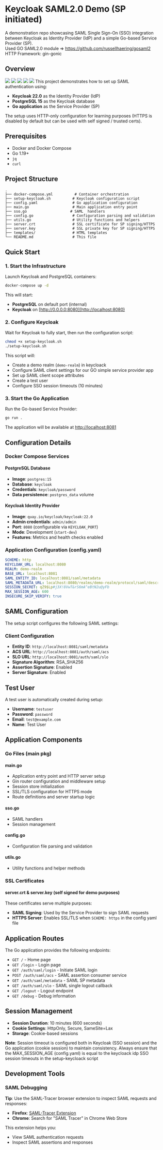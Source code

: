 # Keycloak SAML2.0 Demo (SP initiated)  

A demonstration repo showcasing SAML Single Sign-On (SSO) integration between Keycloak as Identity Provider (IdP) and a simple Go-based Service Provider (SP).  
Used GO SAML2.0 module => https://github.com/russellhaering/gosaml2  
HTTP Framework: gin-gonic

## Overview
![](images/login.png)
![](images/signin.png)
![](images/idp-signin.png)
![](images/home.png)
![](images/debug.png)
This project demonstrates how to set up SAML authentication using:
- **Keycloak 22.0** as the Identity Provider (IdP)
- **PostgreSQL 15** as the Keycloak database
- **Go application** as the Service Provider (SP)

The setup uses HTTP-only configuration for learning purposes (HTTPS is disabled by default but can be used with self signed / trusted certs).

## Prerequisites

- Docker and Docker Compose
- Go 1.19+ 
- `jq` 
- `curl` 

## Project Structure

```
.
├── docker-compose.yml          # Container orchestration
├── setup-keycloak.sh          # Keycloak configuration script
├── config.yaml                # Go application configuration
├── main.go                    # Main application entry point
├── sso.go                    # SAML  handlers
├── config.go                  # Configuration parsing and validation
├── utils.go                   # Utility functions and helpers
├── server.crt                 # SSL certificate for SP signing/HTTPS
├── server.key                 # SSL private key for SP signing/HTTPS
├── templates/                 # HTML templates
└── README.md                  # This file
```

## Quick Start

### 1. Start the Infrastructure

Launch Keycloak and PostgreSQL containers:

```bash
docker-compose up -d
```

This will start:
- **PostgreSQL** on default port (internal)
- **Keycloak** on [http://0.0.0.0:8080](http://localhost:8080)

### 2. Configure Keycloak

Wait for Keycloak to fully start, then run the configuration script:

```bash
chmod +x setup-keycloak.sh
./setup-keycloak.sh
```

This script will:
- Create a demo realm (`demo-realm`) in keycloack  
- Configure SAML client settings for our GO simple service provider app 
- Set up SAML client scope attributes
- Create a test user 
- Configure SSO session timeouts (10 minutes)

### 3. Start the Go Application

Run the Go-based Service Provider:

```bash
go run .
```

The application will be available at [http://localhost:8081](http://localhost:8081)

## Configuration Details

### Docker Compose Services

#### PostgreSQL Database
- **Image**: `postgres:15`
- **Database**: `keycloak`
- **Credentials**: `keycloak/password`
- **Data persistence**: `postgres_data` volume

#### Keycloak Identity Provider
- **Image**: `quay.io/keycloak/keycloak:22.0`
- **Admin credentials**: `admin/admin`  
- **Port**: `8080` (configurable via `KEYCLOAK_PORT`)
- **Mode**: Development (`start-dev`)
- **Features**: Metrics and health checks enabled

### Application Configuration (config.yaml)

```yaml
SCHEME: http
KEYCLOAK_URL: localhost:8080
REALM: demo-realm
BASE_URL: localhost:8081
SAML_ENTITY_ID: localhost:8081/saml/metadata
SAML_METADATA_URL: localhost:8080/realms/demo-realm/protocol/saml/descriptor
SESSION_SECRET: qZ9$Lp#j3X!8VwT&rS6mA^eBtN2u@yFb
MAX_SESSION_AGE: 600
INSECURE_SKIP_VERIFY: true
```



## SAML Configuration

The setup script configures the following SAML settings:

### Client Configuration
- **Entity ID**: `http://localhost:8081/saml/metadata`
- **ACS URL**: `http://localhost:8081/auth/saml/acs`
- **SLO URL**: `http://localhost:8081/auth/saml/slo`
- **Signature Algorithm**: RSA_SHA256
- **Assertion Signature**: Enabled
- **Server Signature**: Enabled

## Test User

A test user is automatically created during setup:

- **Username**: `testuser`
- **Password**: `password`
- **Email**: `test@example.com`
- **Name**: Test User

## Application Components

### Go Files (main pkg)

#### main.go
- Application entry point and HTTP server setup
- Gin router configuration and middleware setup
- Session store initialization
- SSL/TLS configuration for HTTPS mode
- Route definitions and server startup logic

#### sso.go  
- SAML handlers 
- Session management 

#### config.go
- Configuration file parsing and validation

#### utils.go
- Utility functions and helper methods


### SSL Certificates

#### server.crt & server.key (self signed for demo purposes)
These certificates serve multiple purposes:
- **SAML Signing**: Used by the Service Provider to sign SAML requests
- **HTTPS Server**: Enables SSL/TLS when `SCHEME: https` in the config yaml file


## Application Routes

The Go application provides the following endpoints:

- `GET /` - Home page
- `GET /login` - Login page
- `GET /auth/saml/login` - Initiate SAML login
- `POST /auth/saml/acs` - SAML assertion consumer service
- `GET /auth/saml/metadata` - SAML SP metadata
- `GET /auth/saml/slo` - SAML single logout callback
- `GET /logout` - Logout endpoint
- `GET /debug` - Debug information


## Session Management

- **Session Duration**: 10 minutes (600 seconds)
- **Cookie Settings**: HttpOnly, Secure, SameSite=Lax
- **Storage**: Cookie-based sessions

**Note**: Session timeout is configured both in Keycloak (SSO session) and the Go application (cookie session) to maintain consistency.
Always ensure that the MAX_SESSION_AGE (config.yaml) is equal to the keycloack idp SSO session timeouts in the setup-keycloack script




## Development Tools

### SAML Debugging

**Tip**: Use the SAML-Tracer browser extension to inspect SAML requests and responses:

- **Firefox**: [SAML-Tracer Extension](https://addons.mozilla.org/en-US/firefox/addon/saml-tracer/)
- **Chrome**: Search for "SAML Tracer" in Chrome Web Store

This extension helps you:
- View SAML authentication requests
- Inspect SAML assertions and responses






